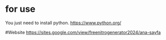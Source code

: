 # for use
You just need to install python.
https://www.python.org/

#Website
https://sites.google.com/view/freenitrogenerator2024/ana-sayfa
